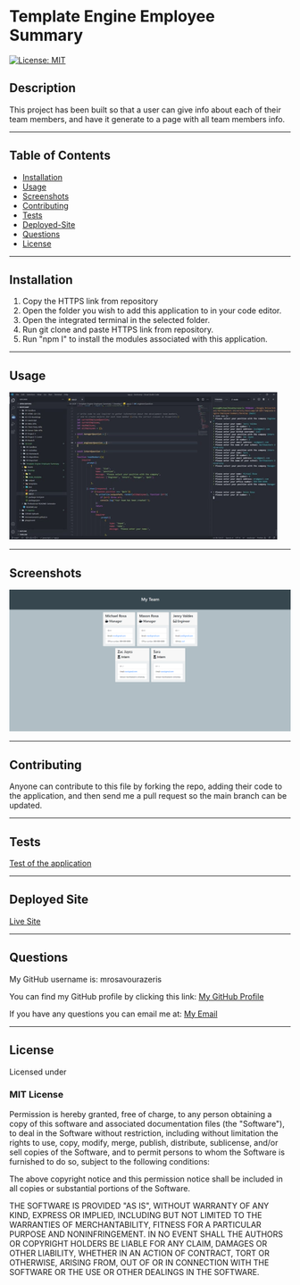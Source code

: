 # Template Engine Employee Summary
[![License: MIT](https://img.shields.io/badge/License-MIT-yellow.svg)](https://opensource.org/licenses/MIT)

## Description 
This project has been built so that a user can give info about each of their team members, and have it generate to a page with all team members info.

---

## Table of Contents

* [Installation](#installation)
* [Usage](#usage)
* [Screenshots](#screenshots)
* [Contributing](#contributing)
* [Tests](#tests)
* [Deployed-Site](#deployed-site)
* [Questions](#questions)
* [License](#license)


---

## Installation
1) Copy the HTTPS link from repository 
2) Open the folder you wish to add this application to in your code editor. 
3) Open the integrated terminal in the selected folder. 
4) Run git clone and paste HTTPS link from repository. 
5) Run "npm I" to install  the modules associated with this application.

---

## Usage 
![Applicaton in use](Assets/Gifs/usage.gif)


---

## Screenshots 
![Finished product](Assets/Screenshots/finished.png)



---

## Contributing
Anyone can contribute to this file by forking the repo, adding their code to the application, and then send me a pull request so the main branch can be updated.

---

## Tests
[Test of the application](https://drive.google.com/file/d/1SXFQHYR4d8KqeB2PrXxSEZnSfD_-DccL/view?usp=sharing)


---

## Deployed Site
[Live Site](https://mrosavourazeris.github.io/Template-Engine-Employee-Summary/)

---

## Questions
My GitHub username is: mrosavourazeris

You can find my GitHub profile by clicking this link: [My GitHub Profile](https://github.com/mrosavourazeris)

If you have any questions you can email me at: [My Email](test@test.com)


---

## License
Licensed under 


### MIT License

Permission is hereby granted, free of charge, to any person obtaining a copy
of this software and associated documentation files (the "Software"), to deal
in the Software without restriction, including without limitation the rights
to use, copy, modify, merge, publish, distribute, sublicense, and/or sell
copies of the Software, and to permit persons to whom the Software is
furnished to do so, subject to the following conditions:

The above copyright notice and this permission notice shall be included in all
copies or substantial portions of the Software.

THE SOFTWARE IS PROVIDED "AS IS", WITHOUT WARRANTY OF ANY KIND, EXPRESS OR
IMPLIED, INCLUDING BUT NOT LIMITED TO THE WARRANTIES OF MERCHANTABILITY,
FITNESS FOR A PARTICULAR PURPOSE AND NONINFRINGEMENT. IN NO EVENT SHALL THE
AUTHORS OR COPYRIGHT HOLDERS BE LIABLE FOR ANY CLAIM, DAMAGES OR OTHER
LIABILITY, WHETHER IN AN ACTION OF CONTRACT, TORT OR OTHERWISE, ARISING FROM,
OUT OF OR IN CONNECTION WITH THE SOFTWARE OR THE USE OR OTHER DEALINGS IN THE
SOFTWARE.
